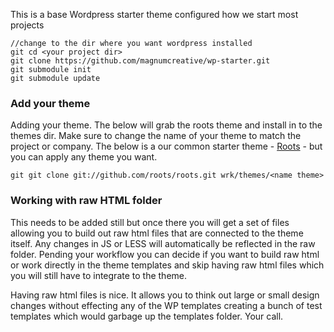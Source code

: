 This is a base Wordpress starter theme configured how we start most projects

````
//change to the dir where you want wordpress installed
git cd <your project dir>
git clone https://github.com/magnumcreative/wp-starter.git
git submodule init
git submodule update
````
<h3>Add your theme</h3>
Adding your theme. The below will grab the roots theme and install in to the themes dir. Make sure to change the name of your theme to match the project or company. The below is a our common starter theme - <a href="https://github.com/roots/roots">Roots</a> - but you can apply any theme you want.

````
git git clone git://github.com/roots/roots.git wrk/themes/<name theme>
````
<h3>Working with raw HTML folder</h3>
This needs to be added still but once there you will get a set of files allowing you to build out raw html files that are connected to the theme itself. Any changes in JS or LESS will automatically be reflected in the raw folder. Pending your workflow you can decide if you want to build raw html or work directly in the theme templates and skip having raw html files which you will still have to integrate to the theme.

Having raw html files is nice. It allows you to think out large or small design changes without effecting any of the WP templates creating a bunch of test templates which would garbage up the templates folder. Your call.
